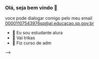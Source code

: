 ### Olá, seja bem vindo 👋

voce pode dialogar comigo pelo meu email 00001107543976sp@al.educacao.sp.gov.br

- 🔭 Eu sou estudante alura
- 🌱 Vai trikas
- 💬 Fiz curso de adm

-->
